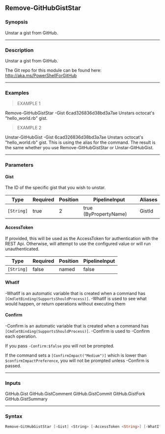 Remove-GitHubGistStar
---------------------

### Synopsis
Unstar a gist from GitHub.

---

### Description

Unstar a gist from GitHub.

The Git repo for this module can be found here: http://aka.ms/PowerShellForGitHub

---

### Examples
> EXAMPLE 1

Remove-GitHubGistStar -Gist 6cad326836d38bd3a7ae
Unstars octocat's "hello_world.rb" gist.
> EXAMPLE 2

Unstar-GitHubGist -Gist 6cad326836d38bd3a7ae
Unstars octocat's "hello_world.rb" gist.  This is using the alias for the command.
The result is the same whether you use Remove-GitHubGistStar or Unstar-GitHubGist.

---

### Parameters
#### **Gist**
The ID of the specific gist that you wish to unstar.

|Type      |Required|Position|PipelineInput        |Aliases|
|----------|--------|--------|---------------------|-------|
|`[String]`|true    |2       |true (ByPropertyName)|GistId |

#### **AccessToken**
If provided, this will be used as the AccessToken for authentication with the
REST Api.  Otherwise, will attempt to use the configured value or will run unauthenticated.

|Type      |Required|Position|PipelineInput|
|----------|--------|--------|-------------|
|`[String]`|false   |named   |false        |

#### **WhatIf**
-WhatIf is an automatic variable that is created when a command has ```[CmdletBinding(SupportsShouldProcess)]```.
-WhatIf is used to see what would happen, or return operations without executing them
#### **Confirm**
-Confirm is an automatic variable that is created when a command has ```[CmdletBinding(SupportsShouldProcess)]```.
-Confirm is used to -Confirm each operation.

If you pass ```-Confirm:$false``` you will not be prompted.

If the command sets a ```[ConfirmImpact("Medium")]``` which is lower than ```$confirmImpactPreference```, you will not be prompted unless -Confirm is passed.

---

### Inputs
GitHub.Gist
GitHub.GistComment
GitHub.GistCommit
GitHub.GistFork
GitHub.GistSummary

---

### Syntax
```PowerShell
Remove-GitHubGistStar [-Gist] <String> [-AccessToken <String>] [-WhatIf] [-Confirm] [<CommonParameters>]
```
